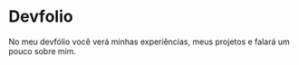 # Devfolio
 No meu devfólio você verá minhas experiências, meus projetos e falará um pouco sobre mim.
